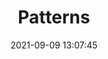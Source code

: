 ---
layout: post
title: Patterns
date: 2021-09-09 13:07:45
last_modified_at : 2021-09-09 13:07:45
nav_order: 4
has_children: true
permalink: /docs/patterns
nav_exclude: false
---